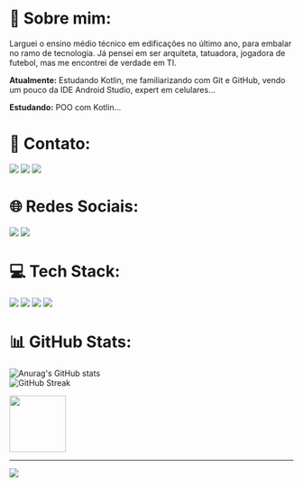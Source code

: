 # 💫 Sobre mim:

Larguei o ensino médio técnico em edificações no último ano, para embalar no ramo de tecnologia. Já pensei em ser arquiteta, tatuadora, jogadora de futebol, mas me encontrei de verdade em TI.

**Atualmente:** Estudando Kotlin, me familiarizando com Git e GitHub, vendo um pouco da IDE Android Studio, expert em celulares...

**Estudando:** POO com Kotlin...


# 📧 Contato:

<a href="mailto:mariaritalimacarvalho@gmail.com"><img src="https://img.shields.io/badge/Gmail-D14836?style=for-the-badge&logo=gmail&logoColor=white"/><a/>
<a href="www.linkedin.com/in/mritacarvalho"><img src="https://img.shields.io/badge/LinkedIn-0077B5?style=for-the-badge&logo=linkedin&logoColor=white"/><a/>
<a href="https://wa.me/+5586994068567"><img src="https://img.shields.io/badge/WhatsApp-25D366?style=for-the-badge&logo=whatsapp&logoColor=white"/><a/>

  
# 🌐 Redes Sociais:

<a href="https://www.instagram.com/ritaawxz_/"><img src="https://img.shields.io/badge/Instagram-E4405F?style=for-the-badge&logo=instagram&logoColor=white"/><a/>
<a href="https://twitter.com/ritaawxz"><img src="https://img.shields.io/badge/Twitter-1DA1F2?style=for-the-badge&logo=twitter&logoColor=white"/><a/>


# 💻 Tech Stack:

<img src="https://img.shields.io/badge/Android-3DDC84?style=for-the-badge&logo=android&logoColor=white"/> <img src="https://img.shields.io/badge/Kotlin-0095D5?&style=for-the-badge&logo=kotlin&logoColor=white"/>
<img src="https://img.shields.io/badge/Android_Studio-3DDC84?style=for-the-badge&logo=android-studio&logoColor=white"/>
<img src="https://img.shields.io/badge/GitHub-100000?style=for-the-badge&logo=github&logoColor=white"/>

  
# 📊 GitHub Stats:

![Anurag's GitHub stats](https://github-readme-stats.vercel.app/api?username=MariaRitaCarvalho&theme=github_dark&show_icons=true)</br>
![GitHub Streak](https://github-readme-streak-stats.herokuapp.com?user=MariaRitaCarvalho&theme=github-dark-blue&hide_border=)
<div>
<a href="https://github.com/MariaRitaCarvalho">
<img height="100em" src="https://github-readme-stats.vercel.app/api/top-langs/?username=MariaRitaCarvalho&layout=compact&langs_count=7&theme=github_dark"/>
</div>


---
[![](https://visitcount.itsvg.in/api?id=MariaRitaCarvalho&label=Profile%20Views&color=1&icon=0&pretty=false)](https://visitcount.itsvg.in)
